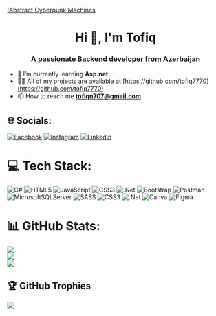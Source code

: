 [!Abstract Cyberpunk Machines](https://media.giphy.com/media/PyLQsMvc8rhrB0e0L3/giphy.gif)


<h1 align="center">Hi 👋, I'm Tofiq</h1>
<h3 align="center">A passionate Backend developer from Azerbaijan</h3>

- 🌱 I’m currently learning **Asp.net**
- 👨‍💻 All of my projects are available at [https://github.com/tofiq7770](https://github.com/tofiq7770)
- 📫 How to reach me **tofiqn707@gmail.com**

## 🌐 Socials:
[![Facebook](https://img.shields.io/badge/Facebook-%231877F2.svg?logo=Facebook&logoColor=white)](https://facebook.com/tofiq7770) [![Instagram](https://img.shields.io/badge/Instagram-%23E4405F.svg?logo=Instagram&logoColor=white)](https://instagram.com/tofiq7770) [![LinkedIn](https://img.shields.io/badge/LinkedIn-%230077B5.svg?logo=linkedin&logoColor=white)](https://linkedin.com/in/tofiqnasibli) 

# 💻 Tech Stack:
![C#](https://img.shields.io/badge/c%23-%23239120.svg?style=for-the-badge&logo=csharp&logoColor=white) ![HTML5](https://img.shields.io/badge/html5-%23E34F26.svg?style=for-the-badge&logo=html5&logoColor=white) ![JavaScript](https://img.shields.io/badge/javascript-%23323330.svg?style=for-the-badge&logo=javascript&logoColor=%23F7DF1E) ![CSS3](https://img.shields.io/badge/css3-%231572B6.svg?style=for-the-badge&logo=css3&logoColor=white) ![.Net](https://img.shields.io/badge/.NET-5C2D91?style=for-the-badge&logo=.net&logoColor=white) ![Bootstrap](https://img.shields.io/badge/bootstrap-%238511FA.svg?style=for-the-badge&logo=bootstrap&logoColor=white) ![Postman](https://img.shields.io/badge/Postman-FF6C37?style=for-the-badge&logo=postman&logoColor=white) ![MicrosoftSQLServer](https://img.shields.io/badge/Microsoft%20SQL%20Server-CC2927?style=for-the-badge&logo=microsoft%20sql%20server&logoColor=white) ![SASS](https://img.shields.io/badge/SASS-hotpink.svg?style=for-the-badge&logo=SASS&logoColor=white) 
![CSS3](https://img.shields.io/badge/css3-%231572B6.svg?style=for-the-badge&logo=css3&logoColor=white) ![.Net](https://img.shields.io/badge/.NET-5C2D91?style=for-the-badge&logo=.net&logoColor=white) ![Canva](https://img.shields.io/badge/Canva-%2300C4CC.svg?style=for-the-badge&logo=Canva&logoColor=white) ![Figma](https://img.shields.io/badge/figma-%23F24E1E.svg?style=for-the-badge&logo=figma&logoColor=white)
# 📊 GitHub Stats:
![](https://github-readme-stats.vercel.app/api?username=tofiq7770&theme=blue_navy&hide_border=false&include_all_commits=false&count_private=true)<br/> 
![](https://github-readme-streak-stats.herokuapp.com/?user=tofiq7770&theme=blue_navy&hide_border=false)<br/> 
![](https://github-readme-stats.vercel.app/api/top-langs/?username=tofiq7770&theme=blue_navy&hide_border=false&include_all_commits=false&count_private=true&layout=compact)

## 🏆 GitHub Trophies
![](https://github-profile-trophy.vercel.app/?username=tofiq7770&theme=radical&no-frame=false&no-bg=false&margin-w=4)
